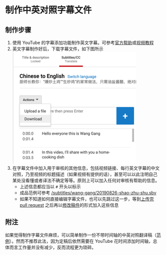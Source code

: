 # 制作中英对照字幕文件

## 制作步骤

1. 使用 YouTube 的字幕添加功能制作英文字幕。可参考[官方帮助](https://support.google.com/youtube/answer/6054623)或[视频教程](https://youtu.be/_3MMKHqoZrs)
2. 英文字幕制作好后，下载字幕文件，如下图所示<br><img src="resources/download-subtitles.png" width="400px">
3. 在字幕文件中加入用于审核的其他信息，包括视频链接、每行英文字幕的中文对照，乃至视频的标题描述（如果视频有提供的话），甚至可以以此注明自己某处没看懂或者译法不确定等等。原则上可以加入任何对审核有帮助的信息。
   - 上述信息都应当以 `#` 开头以标示
   - 成品范例可参考 [/subtitles/wang-gang/20190826-shao-zhu-shu.sbv](/subtitles/wang-gang/20190826-shao-zhu-shu.sbv)
   - 如果不知道如何直接编辑字幕文件，也可以先跳过这一步，等到[上传完 pull request](upload-subtitle-pr.md) 之后再以[修改稿件](Commit-change.md)的形式加入这些信息

## 附注

如果觉得制作字幕文件麻烦，可以简单制作一份不带时间轴的中英对照翻译稿（[范例](/subtitles/wang-gang/20190825-ma-feng-wo)）。然而不推荐此法，因为定稿后依然需要在 YouTube 花时间添加时间轴，总体而言工作量并没有减少，反而流程更为琐碎。

